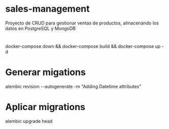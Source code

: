 # sales-management
Proyecto de CRUD para gestionar ventas de productos, almacenándo los datos en PostgreSQL y MongoDB

#
docker-compose down && docker-compose build && docker-compose up -d

# Generar migations
alembic revision --autogenerate -m "Adding Datetime attributes"

# Aplicar migrations
alembic upgrade head